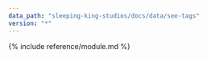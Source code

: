 ```yaml
---
data_path: "sleeping-king-studios/docs/data/see-tags"
version: "*"
---
```


{% include reference/module.md %}
